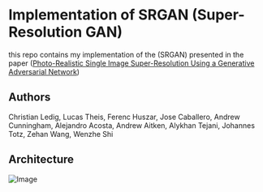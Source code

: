 # Implementation of SRGAN (Super-Resolution GAN) 
this repo contains my implementation of the (SRGAN) presented in the paper ([Photo-Realistic Single Image Super-Resolution Using a Generative Adversarial
Network](https://arxiv.org/pdf/1609.04802.pdf)) 

## Authors
Christian Ledig, Lucas Theis, Ferenc Huszar, Jose Caballero, Andrew Cunningham, Alejandro Acosta, Andrew Aitken, Alykhan Tejani, Johannes Totz, Zehan Wang, Wenzhe Shi

## Architecture 

![Image](figures/.png)
